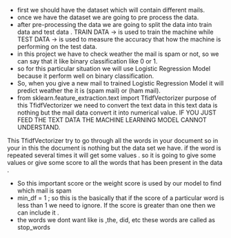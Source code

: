 - first we should have the dataset which will contain different mails.
- once we have the dataset we are going to pre process the data.
- after pre-processing the data we are going to split the data into train data and test data . TRAIN DATA → is used to train the machine while TEST DATA → is used to measure the accuracy that how the machine is performing on the test data.
- in this project we have to check weather the mail is spam or not,  so we can say that it like binary classification like 0 or 1.
- so for this particular situation we will  use Logistic Regression Model because it perform well on binary classification.
- So, when you give a new mail to trained Logistic Regression Model it will predict weather the it is (spam mail) or (ham mail).
- from sklearn.feature_extraction.text import TfidfVectorizer purpose of this TfidfVectorizer we need to convert the text data in this text data is nothing but the mail data convert it into numerical value.  IF YOU JUST FEED THE TEXT DATA THE MACHINE LEARNING MODEL CANNOT UNDERSTAND.

This TfidfVectorizer try to go through all the words in your document  so in your in this the document is nothing but the data set we have. if the word is repeated several times it will get some values . so it is going to give some values or give some score to all the words that has been present in the data .

- So this important score or the weight score is used by our model to find which mail is spam
- min_df = 1 ;  so this is the basically that if the score of a particular word is less than 1 we need to ignore. If the score is greater than one then we can include it .
- the words we dont want like is ,the, did, etc these words are called as stop_words

